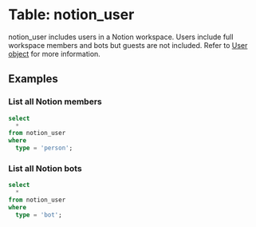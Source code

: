 # Table: notion_user

notion_user includes users in a Notion workspace. Users include full workspace members and bots but guests are not included. Refer to [User object](https://developers.notion.com/reference/user) for more information.

## Examples

### List all Notion members

```sql
select
  *
from notion_user
where
  type = 'person';
```

### List all Notion bots

```sql
select
  *
from notion_user
where
  type = 'bot';
```

